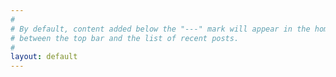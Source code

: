 ```yaml
---
#
# By default, content added below the "---" mark will appear in the home page
# between the top bar and the list of recent posts.
#
layout: default
---
```

